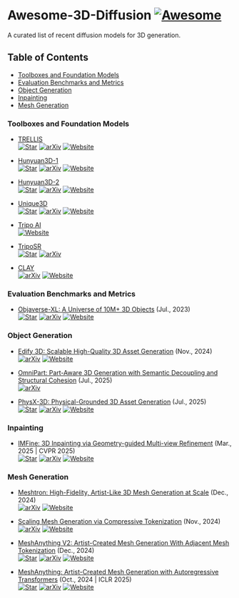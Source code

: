 # Awesome-3D-Diffusion [![Awesome](https://cdn.rawgit.com/sindresorhus/awesome/d7305f38d29fed78fa85652e3a63e154dd8e8829/media/badge.svg)](https://github.com/sindresorhus/awesome) <!-- omit in toc -->
A curated list of recent diffusion models for 3D generation.


## Table of Contents <!-- omit in toc -->

- [Toolboxes and Foundation Models](#toolboxes-and-foundation-models)
- [Evaluation Benchmarks and Metrics](#evaluation-benchmarks-and-metrics)
- [Object Generation](#object-generation)
- [Inpainting](#inpainting)
- [Mesh Generation](#mesh-generation)

### Toolboxes and Foundation Models 

+ [TRELLIS](https://github.com/microsoft/TRELLIS)  
  [![Star](https://img.shields.io/github/stars/microsoft/TRELLIS.svg?style=social&label=Star)](https://github.com/microsoft/TRELLIS)
  [![arXiv](https://img.shields.io/badge/arXiv-b31b1b.svg)](https://arxiv.org/abs/2412.01506)
  [![Website](https://img.shields.io/badge/Website-9cf)](https://trellis3d.github.io/)

+ [Hunyuan3D-1](https://github.com/Tencent/Hunyuan3D-1)  
  [![Star](https://img.shields.io/github/stars/Tencent/Hunyuan3D-1.svg?style=social&label=Star)](https://github.com/Tencent/Hunyuan3D-1)
  [![arXiv](https://img.shields.io/badge/arXiv-b31b1b.svg)](https://arxiv.org/pdf/2411.02293)
  [![Website](https://img.shields.io/badge/Website-9cf)](https://3d-models.hunyuan.tencent.com/)
  
+ [Hunyuan3D-2](https://github.com/Tencent/Hunyuan3D-2)  
  [![Star](https://img.shields.io/github/stars/Tencent/Hunyuan3D-2.svg?style=social&label=Star)](https://github.com/Tencent/Hunyuan3D-2)
  [![arXiv](https://img.shields.io/badge/arXiv-b31b1b.svg)](https://arxiv.org/abs/2501.12202)
  [![Website](https://img.shields.io/badge/Website-9cf)](https://3d.hunyuan.tencent.com/)

+ [Unique3D](https://github.com/AiuniAI/Unique3D)  
  [![Star](https://img.shields.io/github/stars/AiuniAI/Unique3D.svg?style=social&label=Star)](https://github.com/AiuniAI/Unique3D)
  [![arXiv](https://img.shields.io/badge/arXiv-b31b1b.svg)](https://arxiv.org/abs/2405.20343)
  [![Website](https://img.shields.io/badge/Website-9cf)](https://wukailu.github.io/Unique3D/)

+ [Tripo AI](https://www.tripo3d.ai/)  
  [![Website](https://img.shields.io/badge/Website-9cf)](https://www.tripo3d.ai/)
  
+ [TripoSR](https://github.com/microsoft/TRELLIS)  
  [![Star](https://img.shields.io/github/stars/VAST-AI-Research/TripoSR.svg?style=social&label=Star)](https://github.com/VAST-AI-Research/TripoSR)
  [![arXiv](https://img.shields.io/badge/arXiv-b31b1b.svg)](https://arxiv.org/abs/2403.02151)

+ [CLAY](https://sites.google.com/view/clay-3dlm)  
  [![arXiv](https://img.shields.io/badge/arXiv-b31b1b.svg)](https://arxiv.org/abs/2406.13897)
  [![Website](https://img.shields.io/badge/Website-9cf)](https://sites.google.com/view/clay-3dlm)
  
### Evaluation Benchmarks and Metrics

+ [Objaverse-XL: A Universe of 10M+ 3D Objects](https://arxiv.org/abs/2307.05663) (Jul., 2023)  
  [![Star](https://img.shields.io/github/stars/allenai/objaverse-xl.svg?style=social&label=Star)](https://github.com/allenai/objaverse-xl)
  [![arXiv](https://img.shields.io/badge/arXiv-b31b1b.svg)](https://arxiv.org/abs/2307.05663)
  [![Website](https://img.shields.io/badge/Website-9cf)](https://objaverse.allenai.org/)

### Object Generation

+ [Edify 3D: Scalable High-Quality 3D Asset Generation](http://arxiv.org/abs/2411.07135v1) (Nov., 2024)  
  [![arXiv](https://img.shields.io/badge/arXiv-b31b1b.svg)](http://arxiv.org/abs/2411.07135v1)
  [![Website](https://img.shields.io/badge/Website-9cf)](https://research.nvidia.com/labs/dir/edify-3d)

+ [OmniPart: Part-Aware 3D Generation with Semantic Decoupling and Structural Cohesion](https://arxiv.org/abs/2507.06165) (Jul., 2025)  
  [![arXiv](https://img.shields.io/badge/arXiv-b31b1b.svg)](https://arxiv.org/abs/2507.06165)

+ [PhysX-3D: Physical-Grounded 3D Asset Generation](https://arxiv.org/abs/2507.12465) (Jul., 2025)  
  [![Star](https://img.shields.io/github/stars/allenai/objaverse-xl.svg?style=social&label=Star)](https://github.com/ziangcao0312/PhysX-3D)
  [![arXiv](https://img.shields.io/badge/arXiv-b31b1b.svg)](https://arxiv.org/abs/2507.12465)
  [![Website](https://img.shields.io/badge/Website-9cf)](https://physx-3d.github.io/)
  
### Inpainting

+ [IMFine: 3D Inpainting via Geometry-guided Multi-view Refinement](https://github.com/zhshi0816/IMFine) (Mar., 2025 | CVPR 2025)  
  [![Star](https://img.shields.io/github/stars/zhshi0816/IMFine.svg?style=social&label=Star)](https://github.com/zhshi0816/IMFine)
  [![arXiv](https://img.shields.io/badge/arXiv-b31b1b.svg)](http://arxiv.org/abs/2503.04501v1)
  [![Website](https://img.shields.io/badge/Website-9cf)](https://xinxinzuo2353.github.io/imfine/)

### Mesh Generation
  
+ [Meshtron: High-Fidelity, Artist-Like 3D Mesh Generation at Scale](https://arxiv.org/abs/2412.09548) (Dec., 2024)  
  [![arXiv](https://img.shields.io/badge/arXiv-b31b1b.svg)](https://arxiv.org/abs/2412.09548)
  [![Website](https://img.shields.io/badge/Website-9cf)](https://research.nvidia.com/labs/dir/meshtron/)

+ [Scaling Mesh Generation via Compressive Tokenization](http://arxiv.org/abs/2411.07025v1) (Nov., 2024)  
  [![arXiv](https://img.shields.io/badge/arXiv-b31b1b.svg)](http://arxiv.org/abs/2411.07025v1)
  [![Website](https://img.shields.io/badge/Website-9cf)](https://whaohan.github.io/bpt)
  
+ [MeshAnything V2: Artist-Created Mesh Generation With Adjacent Mesh Tokenization](https://github.com/buaacyw/MeshAnythingV2) (Dec., 2024)  
  [![Star](https://img.shields.io/github/stars/buaacyw/MeshAnythingV2.svg?style=social&label=Star)](https://github.com/buaacyw/MeshAnythingV2)
  [![arXiv](https://img.shields.io/badge/arXiv-b31b1b.svg)](https://arxiv.org/abs/2408.02555)
  [![Website](https://img.shields.io/badge/Website-9cf)](https://buaacyw.github.io/meshanything-v2/)

+ [MeshAnything: Artist-Created Mesh Generation with Autoregressive Transformers](https://github.com/buaacyw/MeshAnything) (Oct., 2024 | ICLR 2025)  
  [![Star](https://img.shields.io/github/stars/buaacyw/MeshAnything.svg?style=social&label=Star)](https://github.com/buaacyw/MeshAnything)
  [![arXiv](https://img.shields.io/badge/arXiv-b31b1b.svg)](https://arxiv.org/abs/2406.10163)
  [![Website](https://img.shields.io/badge/Website-9cf)](https://buaacyw.github.io/mesh-anything/)
